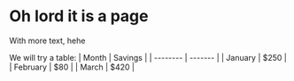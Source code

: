 # Oh lord it is a page
With more text, hehe

We will try a table:
| Month    | Savings |
| -------- | ------- |
| January  | $250    |
| February | $80     |
| March    | $420    |